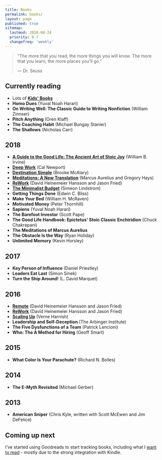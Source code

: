 ```yaml
---
title: Books
permalink: books/
layout: page
published: true
sitemap:
  lastmod: 2018-08-24
  priority: 0.7
  changefreq: 'weekly'
---
```


>"The more that you read, the more things you will know. The more that you learn, the more places you'll go."
>
>— Dr. Seuss

## Currently reading

- Lots of [**Kids' Books**](/kidsbooks)
- **Homo Dues** (Yuval Noah Harari)
- **On Writing Well: The Classic Guide to Writing Nonfiction** (William Zinnser)
- **Pitch Anything** (Oren Klaff)
- **The Coaching Habit** (Michael Bungay Stanier)
- **The Shallows** (Nicholas Carr)

## 2018

- [**A Guide to the Good Life: The Ancient Art of Stoic Joy**](/books/a-guide-to-the-good-life) (William B. Irvine)
- [**Deep Work**](/books/deep-work) (Cal Newport)
- [**Destination Simple**](/books/destination-simple) (Brooke McAlary)
- [**Meditations: A New Translation**](/books/meditations-a-new-translation) (Marcus Aurelius and Gregory Hays)
- [**ReWork**](/books/rework) (David Heinemeier Hansson and Jason Fried)
- [**The Minimalist Budget**](/books/the-minimalist-budget) (Simeon Lindstrom)
- **Getting Things Done** (Edwin C. Bliss)
- **Make Your Bed** (William H. McRaven)
- **Motivated Money** (Peter Thornhill)
- **Sapiens** (Yuval Noah Harari)
- **The Barefoot Investor** (Scott Pape)
- **The Good Life Handbook: Epictetus' Stoic Classic Enchiridion** (Chuck Chakrapani)
- **The Meditations of Marcus Aurelius**
- **The Obstacle Is the Way** (Ryan Holiday)
- **Unlimited Memory** (Kevin Horsley)


## 2017

- **Key Person of Influence** (Daniel Priestley)
- **Leaders Eat Last** (Simon Sinek)
- **Turn the Ship Around!** (L. David Marquet)

## 2016

- [**Remote**](/books/remote) (David Heinemeier Hansson and Jason Fried)
- [**ReWork**](/books/rework) (David Heinemeier Hansson and Jason Fried)
- [**Scaling Up**](/books/scaling-up) (Verne Harnish)
- **Leadership and Self-Deception** (The Arbinger Institute)
- **The Five Dysfunctions of a Team** (Patrick Lencioni)
- **Who: The A Method for Hiring** (Geoff Smart)

## 2015

- **What Color Is Your Parachute?** (Richard N. Bolles)

## 2014

- **The E-Myth Revisited** (Michael Gerber)

## 2013

- **American Sniper** (Chris Kyle, written with Scott McEwen and Jim DeFelice)

## Coming up next

I've started using Goodreads to start tracking books, including what I [want to read](https://www.goodreads.com/review/list/84711341-timothy-neilen?shelf=to-read) - mostly due to the strong integration with Kindle.